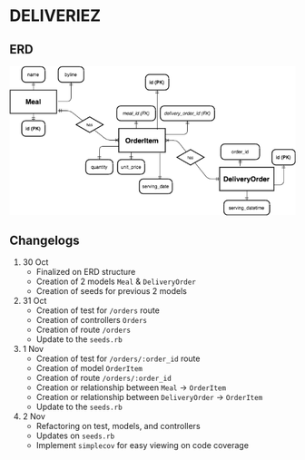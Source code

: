 # DELIVERIEZ

## ERD

![ERD](/vendor/assets/images/erd.png "ERD")

## Changelogs
1. 30 Oct
   - Finalized on ERD structure
   - Creation of 2 models `Meal` & `DeliveryOrder`
   - Creation of seeds for previous 2 models
2. 31 Oct
   - Creation of test for `/orders` route
   - Creation of controllers `Orders`
   - Creation of route `/orders`
   - Update to the `seeds.rb`
3. 1 Nov
    - Creation of test for `/orders/:order_id` route
    - Creation of model `OrderItem`
    - Creation of route `/orders/:order_id`
    - Creation or relationship between `Meal` -> `OrderItem`
    - Creation or relationship between `DeliveryOrder` -> `OrderItem`
    - Update to the `seeds.rb`
4. 2 Nov
    - Refactoring on test, models, and controllers
    - Updates on `seeds.rb`
    - Implement `simplecov` for easy viewing on code coverage
